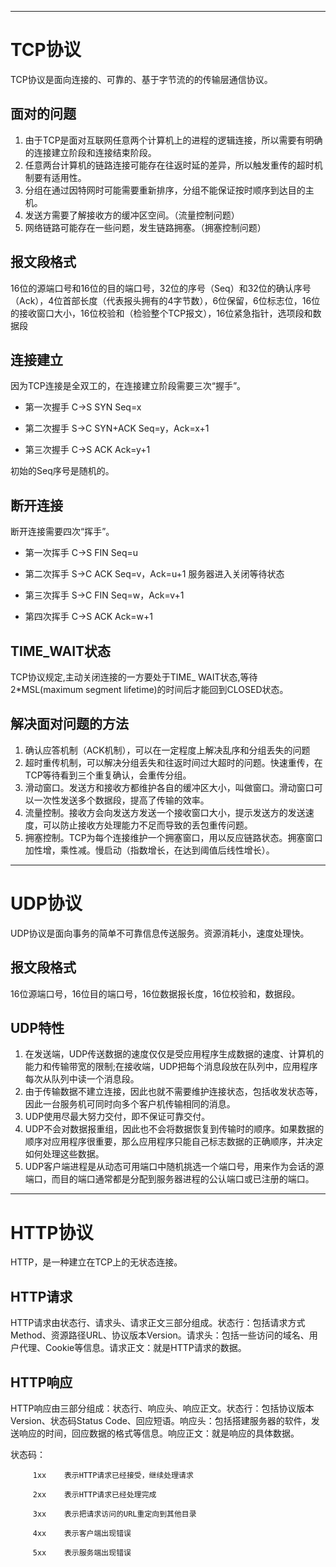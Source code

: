﻿

-------------------------
# TCP协议

TCP协议是面向连接的、可靠的、基于字节流的的传输层通信协议。

## 面对的问题
1. 由于TCP是面对互联网任意两个计算机上的进程的逻辑连接，所以需要有明确的连接建立阶段和连接结束阶段。
2. 任意两台计算机的链路连接可能存在往返时延的差异，所以触发重传的超时机制要有适用性。
3. 分组在通过因特网时可能需要重新排序，分组不能保证按时顺序到达目的主机。
4. 发送方需要了解接收方的缓冲区空间。（流量控制问题）
5. 网络链路可能存在一些问题，发生链路拥塞。（拥塞控制问题）

## 报文段格式
16位的源端口号和16位的目的端口号，32位的序号（Seq）和32位的确认序号（Ack），4位首部长度（代表报头拥有的4字节数），6位保留，6位标志位，16位的接收窗口大小，16位校验和（检验整个TCP报文），16位紧急指针，选项段和数据段

## 连接建立
因为TCP连接是全双工的，在连接建立阶段需要三次“握手”。

 - 第一次握手  C->S      SYN  Seq=x

 - 第二次握手  S->C      SYN+ACK  Seq=y，Ack=x+1

 - 第三次握手  C->S      ACK  Ack=y+1

初始的Seq序号是随机的。

## 断开连接
断开连接需要四次“挥手”。

- 第一次挥手  C->S    FIN   Seq=u

- 第二次挥手  S->C    ACK   Seq=v，Ack=u+1  服务器进入关闭等待状态

- 第三次挥手  S->C    FIN   Seq=w，Ack=v+1

- 第四次挥手  C->S    ACK   Ack=w+1

## TIME_WAIT状态
TCP协议规定,主动关闭连接的一方要处于TIME_ WAIT状态,等待2*MSL(maximum segment lifetime)的时间后才能回到CLOSED状态。

## 解决面对问题的方法
1. 确认应答机制（ACK机制），可以在一定程度上解决乱序和分组丢失的问题
2. 超时重传机制，可以解决分组丢失和往返时间过大超时的问题。快速重传，在TCP等待看到三个重复确认，会重传分组。
3. 滑动窗口。发送方和接收方都维护各自的缓冲区大小，叫做窗口。滑动窗口可以一次性发送多个数据段，提高了传输的效率。
4. 流量控制。接收方会向发送方发送一个接收窗口大小，提示发送方的发送速度，可以防止接收方处理能力不足而导致的丢包重传问题。
5. 拥塞控制。TCP为每个连接维护一个拥塞窗口，用以反应链路状态。拥塞窗口加性增，乘性减。慢启动（指数增长，在达到阈值后线性增长）。

----------------
# UDP协议
UDP协议是面向事务的简单不可靠信息传送服务。资源消耗小，速度处理快。

## 报文段格式
16位源端口号，16位目的端口号，16位数据报长度，16位校验和，数据段。

## UDP特性
1. 在发送端，UDP传送数据的速度仅仅是受应用程序生成数据的速度、计算机的能力和传输带宽的限制;在接收端，UDP把每个消息段放在队列中，应用程序每次从队列中读一个消息段。
2. 由于传输数据不建立连接，因此也就不需要维护连接状态，包括收发状态等，因此一台服务机可同时向多个客户机传输相同的消息。
3. UDP使用尽最大努力交付，即不保证可靠交付。
4. UDP不会对数据报重组，因此也不会将数据恢复到传输时的顺序。如果数据的顺序对应用程序很重要，那么应用程序只能自己标志数据的正确顺序，并决定如何处理这些数据。
5. UDP客户端进程是从动态可用端口中随机挑选一个端口号，用来作为会话的源端口，而目的端口通常都是分配到服务器进程的公认端口或已注册的端口。

--------------------------------
# HTTP协议
HTTP，是一种建立在TCP上的无状态连接。

## HTTP请求
HTTP请求由状态行、请求头、请求正文三部分组成。状态行：包括请求方式Method、资源路径URL、协议版本Version。请求头：包括一些访问的域名、用户代理、Cookie等信息。请求正文：就是HTTP请求的数据。

## HTTP响应
HTTP响应由三部分组成：状态行、响应头、响应正文。状态行：包括协议版本Version、状态码Status Code、回应短语。响应头：包括搭建服务器的软件，发送响应的时间，回应数据的格式等信息。响应正文：就是响应的具体数据。

状态码：
        
         1xx	表示HTTP请求已经接受，继续处理请求
        
         2xx	表示HTTP请求已经处理完成
        
         3xx	表示把请求访问的URL重定向到其他目录 
        
         4xx	表示客户端出现错误
        
         5xx	表示服务端出现错误

